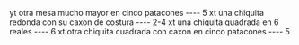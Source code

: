 yt otra mesa mucho mayor en cinco patacones ---- 5
xt una chiquita redonda con su caxon de costura ---- 2-4
xt una chiquita quadrada en 6 reales ---- 6
xt otra chiquita cuadrada con caxon en cinco patacones ---- 5